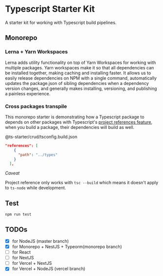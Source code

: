 # Typescript Starter Kit

A starter kit for working with Typescript build pipelines.

## Monorepo

### Lerna + Yarn Workspaces

Lerna adds utility functionality on top of Yarn Workspaces for working with multiple packages. Yarn workspaces make it so that all dependencies can be installed together, making caching and installing faster. It allows us to easily release dependencies on NPM with a single command, automatically updates the package.json of sibling dependencies when a dependency version changes, and generally makes installing, versioning, and publishing a painless experience.

### Cross packages transpile

This monorepo starter is demonstrating how a Typescript package to depends on other packages with Typescript's [project references feature](https://www.typescriptlang.org/docs/handbook/project-references.html), when you build a package, their dependencies will build as well.

@ts-starter/crud/tsconfig.build.json

```json
"references": [
    {
      "path": "../types"
    }
  ],
```

_Caveat_

Project reference only works with `tsc --build` which means it doesn't apply to `ts-node` while development.

## Test

```shell
npm run test
```

## TODOs

- [x] for NodeJS (master branch)
- [x] for Monorepo + NestJS + Typeorm(monorepo branch)
- [ ] for React
- [ ] for NextJS
- [ ] for Vercel + NextJS
- [x] for Vercel + NodeJS (vercel branch)
